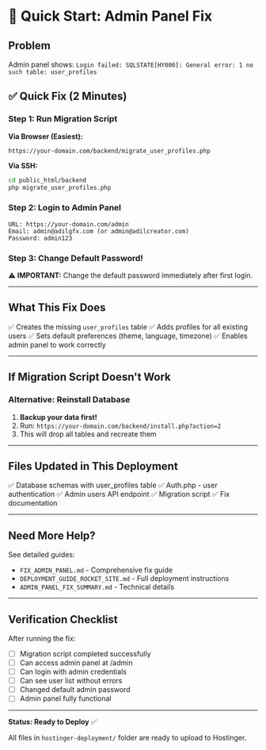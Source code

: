 # 🚀 Quick Start: Admin Panel Fix

## Problem
Admin panel shows: `Login failed: SQLSTATE[HY000]: General error: 1 no such table: user_profiles`

## ✅ Quick Fix (2 Minutes)

### Step 1: Run Migration Script

**Via Browser (Easiest):**
```
https://your-domain.com/backend/migrate_user_profiles.php
```

**Via SSH:**
```bash
cd public_html/backend
php migrate_user_profiles.php
```

### Step 2: Login to Admin Panel

```
URL: https://your-domain.com/admin
Email: admin@adilgfx.com (or admin@adilcreator.com)
Password: admin123
```

### Step 3: Change Default Password!
⚠️ **IMPORTANT:** Change the default password immediately after first login.

---

## What This Fix Does

✅ Creates the missing `user_profiles` table
✅ Adds profiles for all existing users
✅ Sets default preferences (theme, language, timezone)
✅ Enables admin panel to work correctly

---

## If Migration Script Doesn't Work

### Alternative: Reinstall Database

1. **Backup your data first!**
2. Run: `https://your-domain.com/backend/install.php?action=2`
3. This will drop all tables and recreate them

---

## Files Updated in This Deployment

✅ Database schemas with user_profiles table
✅ Auth.php - user authentication 
✅ Admin users API endpoint
✅ Migration script
✅ Fix documentation

---

## Need More Help?

See detailed guides:
- `FIX_ADMIN_PANEL.md` - Comprehensive fix guide
- `DEPLOYMENT_GUIDE_ROCKET_SITE.md` - Full deployment instructions
- `ADMIN_PANEL_FIX_SUMMARY.md` - Technical details

---

## Verification Checklist

After running the fix:

- [ ] Migration script completed successfully
- [ ] Can access admin panel at /admin
- [ ] Can login with admin credentials
- [ ] Can see user list without errors
- [ ] Changed default admin password
- [ ] Admin panel fully functional

---

**Status: Ready to Deploy** ✅

All files in `hostinger-deployment/` folder are ready to upload to Hostinger.
